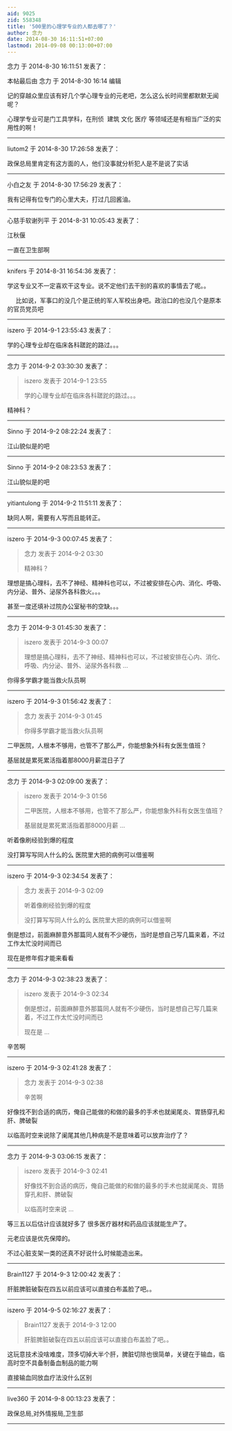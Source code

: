 ```yaml
---
aid: 9025
zid: 558348
title: '500里的心理学专业的人都去哪了？'
author: 念力
date: 2014-08-30 16:11:51+07:00
lastmod: 2014-09-08 00:13:00+07:00
---
```


念力 于 2014-8-30 16:11:51 发表了：

本帖最后由 念力 于 2014-8-30 16:14 编辑 

记的穿越众里应该有好几个学心理专业的元老吧，怎么这么长时间里都默默无闻呢？

心理学专业可是门工具学科，在刑侦  建筑 文化 医疗 等领域还是有相当广泛的实用性的啊！

---------

liutom2 于 2014-8-30 17:26:58 发表了：

政保总局里肯定有这方面的人，他们没事就分析犯人是不是说了实话

---------

小白之友 于 2014-8-30 17:56:29 发表了：

我有记得有位专门的心里大夫，打过几回酱油。

---------

心慈手软谢列平 于 2014-8-31 10:05:43 发表了：

江秋偃

一直在卫生部啊

---------

knifers 于 2014-8-31 16:54:36 发表了：

学这专业又不一定喜欢干这专业。说不定他们去干别的喜欢的事情去了呢。。

     比如说，军事口的没几个是正统的军人军校出身吧。政治口的也没几个是原本的官员党员吧

---------

iszero 于 2014-9-1 23:55:43 发表了：

学的心理专业却在临床各科蹉跎的路过。。。

---------

念力 于 2014-9-2 03:30:30 发表了：

> iszero 发表于 2014-9-1 23:55
> 
> 学的心理专业却在临床各科蹉跎的路过。。。



精神科？

---------

Sinno 于 2014-9-2 08:22:24 发表了：

江山貌似是的吧

---------

Sinno 于 2014-9-2 08:23:53 发表了：

江山貌似是的吧

---------

yitiantulong 于 2014-9-2 11:51:11 发表了：

缺同人啊，需要有人写而且能转正。

---------

iszero 于 2014-9-3 00:07:45 发表了：

> 念力 发表于 2014-9-2 03:30
> 
> 精神科？



理想是搞心理科，去不了神经、精神科也可以，不过被安排在心内、消化、呼吸、内分泌、普外、泌尿外各科救火。。。

甚至一度还填补过院办公室秘书的空缺。。。

---------

念力 于 2014-9-3 01:45:30 发表了：

> iszero 发表于 2014-9-3 00:07
> 
> 理想是搞心理科，去不了神经、精神科也可以，不过被安排在心内、消化、呼吸、内分泌、普外、泌尿外各科救 ...



你得多学霸才能当救火队员啊

---------

iszero 于 2014-9-3 01:56:42 发表了：

> 念力 发表于 2014-9-3 01:45
> 
> 你得多学霸才能当救火队员啊



二甲医院，人根本不够用，也管不了那么严，你能想象外科有女医生值班？

基层就是累死累活指着那8000月薪混日子了

---------

念力 于 2014-9-3 02:09:00 发表了：

> iszero 发表于 2014-9-3 01:56
> 
> 二甲医院，人根本不够用，也管不了那么严，你能想象外科有女医生值班？
> 
> 基层就是累死累活指着那8000月薪 ...



听着像刷经验到爆的程度

没打算写写同人什么的么 医院里大把的病例可以借鉴啊

---------

iszero 于 2014-9-3 02:34:54 发表了：

> 念力 发表于 2014-9-3 02:09
> 
> 听着像刷经验到爆的程度
> 
> 没打算写写同人什么的么 医院里大把的病例可以借鉴啊



倒是想过，前面麻醉意外那篇同人就有不少硬伤，当时是想自己写几篇来着，不过工作太忙没时间而已

现在是修年假才能来看看

---------

念力 于 2014-9-3 02:38:23 发表了：

> iszero 发表于 2014-9-3 02:34
> 
> 倒是想过，前面麻醉意外那篇同人就有不少硬伤，当时是想自己写几篇来着，不过工作太忙没时间而已
> 
> 现在是 ...



辛苦啊

---------

iszero 于 2014-9-3 02:41:28 发表了：

> 念力 发表于 2014-9-3 02:38
> 
> 辛苦啊



好像找不到合适的病历，俺自己能做的和做的最多的手术也就阑尾炎、胃肠穿孔和肝、脾破裂

以临高时空来说除了阑尾其他几种病是不是意味着可以放弃治疗了？

---------

念力 于 2014-9-3 03:06:15 发表了：

> iszero 发表于 2014-9-3 02:41
> 
> 好像找不到合适的病历，俺自己能做的和做的最多的手术也就阑尾炎、胃肠穿孔和肝、脾破裂
> 
> 以临高时空来说 ...



等三五以后估计应该就好多了 很多医疗器材和药品应该就能生产了。

元老应该是优先保障的。

不过心脏支架一类的还真不好说什么时候能造出来。

---------

Brain1127 于 2014-9-3 12:00:42 发表了：

肝脏脾脏破裂在四五以前应该可以直接白布盖脸了吧。。

---------

iszero 于 2014-9-5 02:16:27 发表了：

> Brain1127 发表于 2014-9-3 12:00
> 
> 肝脏脾脏破裂在四五以前应该可以直接白布盖脸了吧。。



这玩意技术没啥难度，顶多切掉大半个肝，脾脏切除也很简单，关键在于输血，临高时空不具备制备血制品的能力啊

直接输血同放血疗法没什么区别

---------

live360 于 2014-9-8 00:13:23 发表了：

政保总局,对外情报局,卫生部

---------


